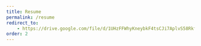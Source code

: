 ```yaml
---
title: Resume
permalink: /resume
redirect_to:
    - https://drive.google.com/file/d/1UHzFFWhyKneybkF4tsCJi7AplvS58Rkf/preview
order: 2
---
```

